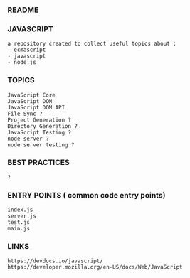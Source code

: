 ### README

### JAVASCRIPT
    a repository created to collect useful topics about :
    - ecmascript
    - javascript
    - node.js

### TOPICS
    JavaScript Core
    JavaScript DOM
    JavaScript DOM API
    File Sync ?
    Project Generation ?
    Directory Generation ?
    JavaScript Testing ?
    node server ?
    node server testing ?

### BEST PRACTICES
    ?

### ENTRY POINTS ( common code entry points)
    index.js
    server.js
    test.js
    main.js

### LINKS
    https://devdocs.io/javascript/
    https://developer.mozilla.org/en-US/docs/Web/JavaScript